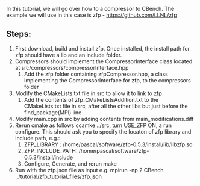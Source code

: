 In this tutorial, we will go over how to a compressor to CBench. The example we will use in this case is zfp - https://github.com/LLNL/zfp

## Steps:
1. First download, build and install zfp. Once installed, the install path for zfp should have a lib and an include folder.
2. Compressors should implement the CompressorInterface class located at src/compressors/compressorInterface.hpp
    1. Add the zfp folder containing zfpCompressor.hpp, a class implementing the CompressorInterface for zfp, to the compressors folder
3. Modify the CMakeLists.txt file in src to allow it to link to zfp
    1. Add the contents of zfp_CMakeListsAddition.txt to the CMakeLists.txt file in src, after all the other libs but just before the find_package(MPI) line 
4. Modify main.cpp in src by adding contents from main_modifications.diff
5. Rerun cmake as follows ccamke ../src, turn USE_ZFP ON, a run configure. This should ask you to specify the locaton of zfp library and include path, e.g.:
    1. ZFP_LIBRARY     : /home/pascal/software/zfp-0.5.3/install/lib/libzfp.so 
    2. ZFP_INCLUDE_PATH: /home/pascal/software/zfp-0.5.3/install/include
    3. Configure, Generate, and rerun make
6. Run with the zfp.json file as input e.g. mpirun -np 2 CBench ../tutorial/zfp_tutorial_files/zfp.json


